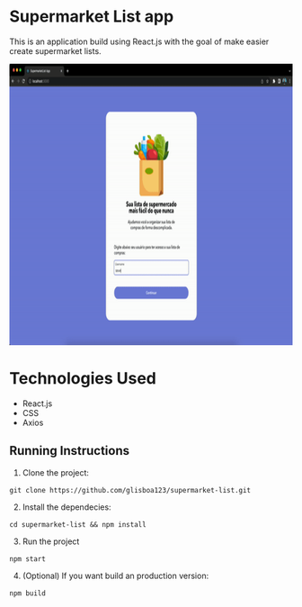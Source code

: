 # Supermarket List app

This is an application build using React.js with the goal of make easier create supermarket lists.

<p>
<img height="500" src="https://github.com/glisboa123/supermarket-list/blob/main/public/images/demo.gif?raw=true"/>
</p>

# Technologies Used

- React.js
- CSS
- Axios

## Running Instructions

1. Clone the project:

```
git clone https://github.com/glisboa123/supermarket-list.git
```

2. Install the dependecies:

```
cd supermarket-list && npm install
```

3. Run the project

```
npm start
```

4. (Optional) If you want build an production version:

```
npm build
```
